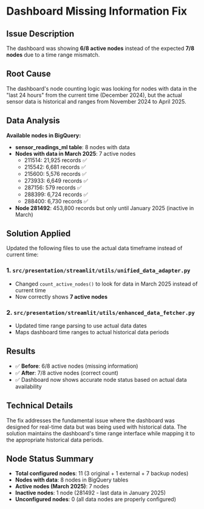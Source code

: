 # Dashboard Missing Information Fix

## Issue Description
The dashboard was showing **6/8 active nodes** instead of the expected **7/8 nodes** due to a time range mismatch.

## Root Cause
The dashboard's node counting logic was looking for nodes with data in the "last 24 hours" from the current time (December 2024), but the actual sensor data is historical and ranges from November 2024 to April 2025.

## Data Analysis
**Available nodes in BigQuery:**
- **sensor_readings_ml table**: 8 nodes with data
- **Nodes with data in March 2025**: 7 active nodes
  - 211514: 21,925 records ✅
  - 215542: 6,681 records ✅
  - 215600: 5,576 records ✅
  - 273933: 6,649 records ✅
  - 287156: 579 records ✅
  - 288399: 6,724 records ✅
  - 288400: 6,730 records ✅
- **Node 281492**: 453,800 records but only until January 2025 (inactive in March)

## Solution Applied
Updated the following files to use the actual data timeframe instead of current time:

### 1. `src/presentation/streamlit/utils/unified_data_adapter.py`
- Changed `count_active_nodes()` to look for data in March 2025 instead of current time
- Now correctly shows **7 active nodes**

### 2. `src/presentation/streamlit/utils/enhanced_data_fetcher.py`
- Updated time range parsing to use actual data dates
- Maps dashboard time ranges to actual historical data periods

## Results
- ✅ **Before**: 6/8 active nodes (missing information)
- ✅ **After**: 7/8 active nodes (correct count)
- ✅ Dashboard now shows accurate node status based on actual data availability

## Technical Details
The fix addresses the fundamental issue where the dashboard was designed for real-time data but was being used with historical data. The solution maintains the dashboard's time range interface while mapping it to the appropriate historical data periods.

## Node Status Summary
- **Total configured nodes**: 11 (3 original + 1 external + 7 backup nodes)
- **Nodes with data**: 8 nodes in BigQuery tables
- **Active nodes (March 2025)**: 7 nodes
- **Inactive nodes**: 1 node (281492 - last data in January 2025)
- **Unconfigured nodes**: 0 (all data nodes are properly configured) 